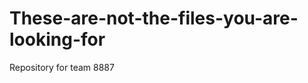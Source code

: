 These-are-not-the-files-you-are-looking-for
===========================================

Repository for team 8887
